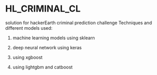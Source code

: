 # HL_CRIMINAL_CL
solution for hackerEarth criminal prediction challenge
Techniques and different models used:

1. machine learning models using sklearn

2. deep neural network using keras

3. using xgboost

4. using lightgbm and catboost
